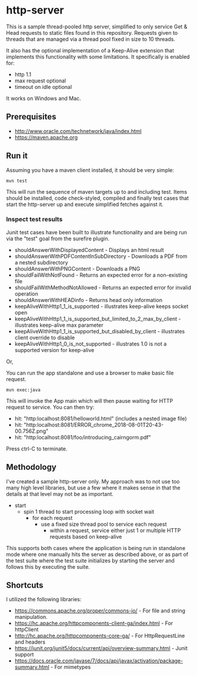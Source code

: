# http-server 

This is a sample thread-pooled http server, simplified to only service Get & Head requests to static files found in this repository.  Requests given to threads 
that are managed via a thread pool fixed in size to 10 threads.

It also has the optional implementation of a  Keep-Alive extension that implements this functionality with some limitations.  It specifically is enabled for:

- http 1.1
- max request optional
- timeout on idle optional 

It works on Windows and Mac.

## Prerequisites

- http://www.oracle.com/technetwork/java/index.html
- https://maven.apache.org

## Run it

Assuming you have a maven client installed, it should be very simple:

```
mvn test
```

This will run the sequence of maven targets up to and including test.  Items should be installed, code check-styled, compiled and finally
test cases that start the http-server up and execute simplified fetches against it.

### Inspect test results

Junit test cases have been built to illustrate functionality and are being run via the "test" goal from the surefire plugin.

- shouldAnswerWithDisplayedContent - Displays an html result
- shouldAnswerWithPDFContentInSubDirectory - Downloads a PDF from a nested subdirectory
- shouldAnswerWithPNGContent - Downloads a PNG
- shouldFailWithNotFound - Returns an expected error for a non-existing file
- shouldFailWithMethodNotAllowed - Returns an expected error for invalid operation
- shouldAnswerWithHEADinfo - Returns head only information
- keepAliveWithHttp1_1_is_supported - illustrates keep-alive keeps socket open
- keepAliveWithHttp1_1_is_supported_but_limited_to_2_max_by_client - illustrates keep-alive max parameter
- keepAliveWithHttp1_1_is_supported_but_disabled_by_client - illustrates client override to disable
- keepAliveWithHttp1_0_is_not_supported - illustrates 1.0 is not a supported version for keep-alive

Or,

You can run the app standalone and use a browser to make basic file request.

```
mvn exec:java
```

This will invoke the App main which will then pause waiting for HTTP request to service.  You can then try:

- hit: "http:localhost:8081/helloworld.html" (includes a nested image file)
- hit: "http:localhost:8081/ERROR_chrome_2018-08-01T20-43-00.756Z.png"
- hit: "http:localhost:8081/foo/introducing_cairngorm.pdf"

Press ctrl-C to terminate.

## Methodology

I've created a sample http-server only.  My approach was to not use too many high level libraries, but use a few where
it makes sense in that the details at that level may not be as important.

- start
  - spin 1 thread to start processing loop with socket wait
    - for each request
      - use a fixed size thread pool to service each request
        - within a request, service either just 1 or multiple HTTP requests based on keep-alive

This supports both cases where the application is being run in standalone mode where one manually hits the server as described above, 
or as part of the test suite where the test suite initializes by starting the server and follows this by executing the suite.

## Shortcuts

I utilized the following libraries:

- https://commons.apache.org/proper/commons-io/ - For file and string manipulation.
- https://hc.apache.org/httpcomponents-client-ga/index.html - For httpClient
- http://hc.apache.org/httpcomponents-core-ga/ - For HttpRequestLine and headers
- https://junit.org/junit5/docs/current/api/overview-summary.html - Junit support
- https://docs.oracle.com/javase/7/docs/api/javax/activation/package-summary.html - For mimetypes


